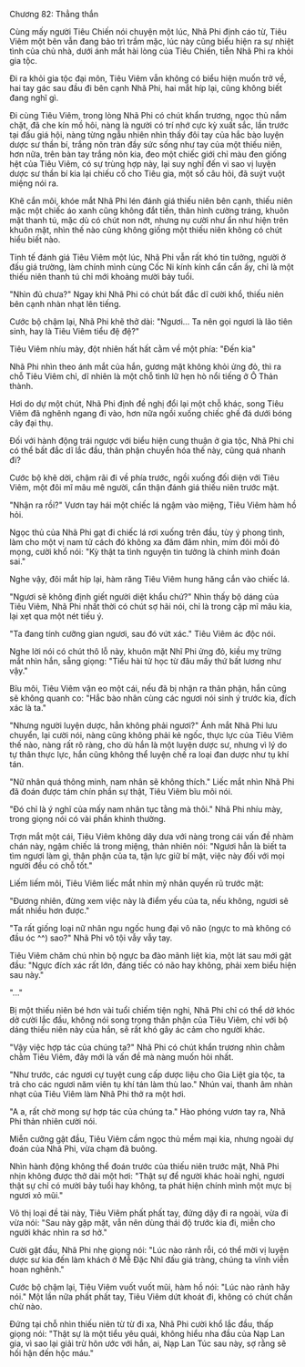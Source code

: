 




Chương 82: Thẳng thắn


Cùng mấy người Tiêu Chiến nói chuyện một lúc, Nhã Phi định cáo từ, Tiêu Viêm một bên vẫn đang bảo trì trầm mặc, lúc này cũng biểu hiện ra sự nhiệt tình của chủ nhà, dưới ánh mắt hài lòng của Tiêu Chiến, tiễn Nhã Phi ra khỏi gia tộc.

Đi ra khỏi gia tộc đại môn, Tiêu Viêm vẫn không có biểu hiện muốn trở về, hai tay gác sau đầu đi bên cạnh Nhã Phi, hai mắt híp lại, cũng không biết đang nghĩ gì.

Đi cùng Tiêu Viêm, trong lòng Nhã Phi có chút khẩn trương, ngọc thủ nắm chặt, đã che kín mồ hôi, nàng là người có trí nhớ cực kỳ xuất sắc, lần trước tại đấu giá hội, nàng từng ngẫu nhiên nhìn thấy đôi tay của hắc bào luyện dược sư thần bí, trắng nõn tràn đầy sức sống như tay của một thiếu niên, hơn nữa, trên bàn tay trắng nõn kia, đeo một chiếc giới chỉ màu đen giống hệt của Tiêu Viêm, có sự trùng hợp này, lại suy nghĩ đến vì sao vị luyện dược sư thần bí kia lại chiếu cố cho Tiêu gia, một số câu hỏi, đã suýt vuột miệng nói ra.

Khẽ cắn môi, khóe mắt Nhã Phi lén đánh giá thiếu niên bên cạnh, thiếu niên mặc một chiếc áo xanh cũng không đắt tiền, thân hình cường tráng, khuôn mặt thanh tú, mặc dù có chút non nớt, nhưng nụ cười như ẩn như hiện trên khuôn mặt, nhìn thế nào cũng không giống một thiếu niên không có chút hiểu biết nào.

Tinh tế đánh giá Tiêu Viêm một lúc, Nhã Phi vẫn rất khó tin tưởng, người ở đấu giá trường, làm chính mình cùng Cốc Ni kính kính cẩn cẩn ấy, chỉ là một thiếu niên thanh tú chỉ mới khoảng mười bảy tuổi.

"Nhìn đủ chưa?" Ngay khi Nhã Phi có chút bất đắc dĩ cười khổ, thiếu niên bên cạnh nhàn nhạt lên tiếng.

Cước bộ chậm lại, Nhã Phi khẽ thở dài: "Ngươi… Ta nên gọi ngươi là lão tiên sinh, hay là Tiêu Viêm tiểu đệ đệ?"

Tiêu Viêm nhíu mày, đột nhiên hất hất cằm về một phía: "Đến kia"

Nhã Phi nhìn theo ánh mắt của hắn, gương mặt không khỏi ửng đỏ, thì ra chỗ Tiêu Viêm chỉ, dĩ nhiên là một chỗ tình lữ hẹn hò nổi tiếng ở Ô Thản thành.

Hơi do dự một chút, Nhã Phi định đề nghị đổi lại một chỗ khác, song Tiêu Viêm đã nghênh ngang đi vào, hơn nữa ngồi xuống chiếc ghế đá dưới bóng cây đại thụ.

Đối với hành động trái ngược với biểu hiện cung thuận ở gia tộc, Nhã Phi chỉ có thể bất đắc dĩ lắc đầu, thân phận chuyển hóa thế này, cũng quá nhanh đi?

Cước bộ khẽ dời, chậm rãi đi về phía trước, ngồi xuống đối diện với Tiêu Viêm, một đôi mĩ mâu mê người, cẩn thận đánh giá thiếu niên trước mặt.

"Nhận ra rồi?" Vươn tay hái một chiếc lá ngậm vào miệng, Tiêu Viêm hàm hồ hỏi.

Ngọc thủ của Nhã Phi gạt đi chiếc lá rơi xuống trên đầu, tùy ý phong tình, làm cho một vị nam tử cách đó không xa đăm đăm nhìn, mím đôi môi đỏ mọng, cười khổ nói: "Kỳ thật ta tình nguyện tin tưởng là chính mình đoán sai."

Nghe vậy, đôi mắt híp lại, hàm răng Tiêu Viêm hung hăng cắn vào chiếc lá.

"Ngươi sẽ không định giết người diệt khẩu chứ?" Nhìn thấy bộ dáng của Tiêu Viêm, Nhã Phi nhất thời có chút sợ hãi nói, chỉ là trong cặp mĩ mâu kia, lại xẹt qua một nét tiếu ý.

"Ta đang tính cưỡng gian ngươi, sau đó vứt xác." Tiêu Viêm ác độc nói.

Nghe lời nói có chút thô lỗ này, khuôn mặt Nhĩ Phi ửng đỏ, kiều mỵ trừng mắt nhìn hắn, sẵng giọng: "Tiểu hài tử học từ đâu mấy thứ bất lương như vậy."

Bĩu môi, Tiêu Viêm vặn eo một cái, nếu đã bị nhận ra thân phận, hắn cũng sẽ không quanh co: "Hắc bào nhân cùng các ngươi nói sinh ý trước kia, đích xác là ta."

"Nhưng người luyện dược, hẳn không phải ngươi?" Ánh mắt Nhã Phi lưu chuyển, lại cười nói, nàng cũng không phải kẻ ngốc, thực lực của Tiêu Viêm thế nào, nàng rất rõ ràng, cho dù hắn là một luyện dược sư, nhưng vì lý do tự thân thực lực, hắn cũng không thể luyện chế ra loại đan dược như tụ khí tán.

"Nữ nhân quá thông minh, nam nhân sẽ không thích." Liếc mắt nhìn Nhã Phi đã đoán được tám chín phần sự thật, Tiêu Viêm bĩu môi nói.

"Đó chỉ là ý nghĩ của mấy nam nhân tục tằng mà thôi." Nhã Phi nhíu mày, trong giọng nói có vài phần khinh thường.

Trợn mắt một cái, Tiêu Viêm không dây dưa với nàng trong cái vấn đề nhàm chán này, ngậm chiếc lá trong miệng, thản nhiên nói: "Ngươi hẳn là biết ta tìm ngươi làm gì, thân phận của ta, tận lực giữ bí mật, việc này đối với mọi người đều có chỗ tốt."

Liếm liếm môi, Tiêu Viêm liếc mắt nhìn mỹ nhân quyến rũ trước mặt:

"Đương nhiên, đừng xem việc này là điểm yếu của ta, nếu không, ngươi sẽ mất nhiều hơn được."

"Ta rất giống loại nữ nhân ngu ngốc hung đại vô não (ngực to mà không có đầu óc ^^) sao?" Nhã Phi vô tội vẫy vẫy tay.

Tiêu Viêm chăm chú nhìn bộ ngực ba đào mãnh liệt kia, một lát sau mới gật đầu: "Ngực đích xác rất lớn, đáng tiếc có não hay không, phải xem biểu hiện sau này."

"..."

Bị một thiếu niên bé hơn vài tuổi chiếm tiện nghi, Nhã Phi chỉ có thể dở khóc dở cười lắc đầu, không nói song trọng thân phận của Tiêu Viêm, chỉ với bộ dáng thiếu niên này của hắn, sẽ rất khó gây ác cảm cho người khác.

"Vậy việc hợp tác của chúng ta?" Nhã Phi có chút khẩn trương nhìn chằm chằm Tiêu Viêm, đây mới là vấn đề mà nàng muốn hỏi nhất.

"Như trước, các ngươi cự tuyệt cung cấp dược liệu cho Gia Liệt gia tộc, ta trả cho các ngươi năm viên tụ khí tán làm thù lao." Nhún vai, thanh âm nhàn nhạt của Tiêu Viêm làm Nhã Phi thở ra một hơi.

"A a, rất chờ mong sự hợp tác của chúng ta." Hào phóng vươn tay ra, Nhã Phi thản nhiên cười nói.

Miễn cưỡng gật đầu, Tiêu Viêm cầm ngọc thủ mềm mại kia, nhưng ngoài dự đoán của Nhã Phi, vừa chạm đã buông.

Nhìn hành động không thể đoán trước của thiếu niên trước mặt, Nhã Phi nhịn không được thở dài một hơi: "Thật sự để người khác hoài nghi, ngươi thật sự chỉ có mười bảy tuổi hay không, ta phát hiện chính mình một mực bị ngươi xỏ mũi."

Vô thị loại đề tài này, Tiêu Viêm phất phất tay, đứng dậy đi ra ngoài, vừa đi vừa nói: "Sau này gặp mặt, vẫn nên dùng thái độ trước kia đi, miễn cho người khác nhìn ra sơ hở."

Cười gật đầu, Nhã Phi nhẹ giọng nói: "Lúc nào rảnh rỗi, có thể mời vị luyện dược sư kia đến làm khách ở Mễ Đặc Nhĩ đấu giá tràng, chúng ta vĩnh viễn hoan nghênh."

Cước bộ chậm lại, Tiêu Viêm vuốt vuốt mũi, hàm hồ nói: "Lúc nào rảnh hãy nói." Một lần nữa phất phất tay, Tiêu Viêm dứt khoát đi, không có chút chần chừ nào.

Đứng tại chỗ nhìn thiếu niên từ từ đi xa, Nhã Phi cười khổ lắc đầu, thấp giọng nói: "Thật sự là một tiểu yêu quái, không hiểu nha đầu của Nạp Lan gia, vì sao lại giải trừ hôn ước với hắn, ai, Nạp Lan Túc sau này, sợ rằng sẽ hối hận đến hộc máu."




